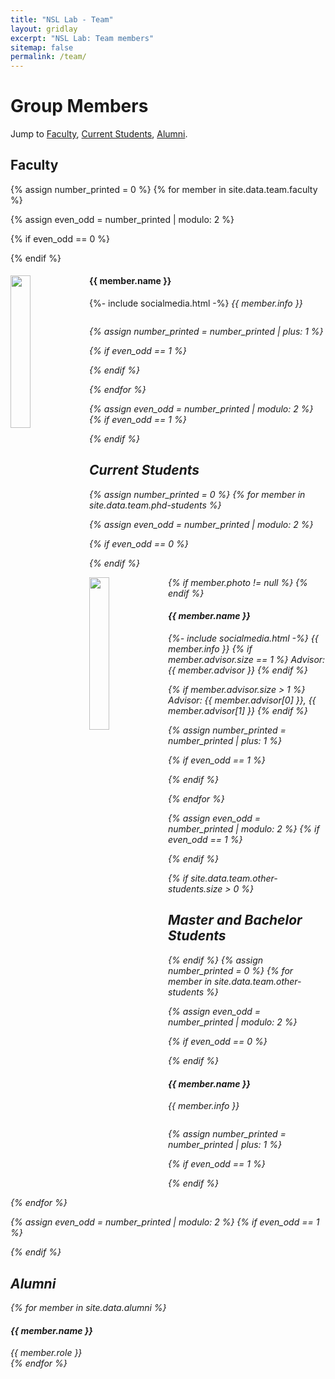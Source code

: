 ```yaml
---
title: "NSL Lab - Team"
layout: gridlay
excerpt: "NSL Lab: Team members"
sitemap: false
permalink: /team/
---
```


# Group Members
<!-- **We are  looking for new PhD students, Postdocs, and Master students to join the team** [(see openings)]({{ site.url }}{{ site.baseurl }}/vacancies) **!** -->


Jump to [Faculty](#faculty), [Current Students](#current-students), [Alumni](#alumni).

<!----------------------------------------------------------------------------------------------------------------------------------------->
## Faculty
{% assign number_printed = 0 %}
{% for member in site.data.team.faculty %}

{% assign even_odd = number_printed | modulo: 2 %}

{% if even_odd == 0 %}
<div class="row">
{% endif %}

<div class="col-sm-6 clearfix">
  <img src="{{ site.url }}{{ site.baseurl }}/images/teampic/{{ member.photo }}" class="img-responsive" width="25%" style="float: left" />
  <h4>{{ member.name }}</h4>
  {%- include socialmedia.html -%}
  <i>{{ member.info }} <!--<br>email: <{{ member.email }}></i> -->
  <ul style="overflow: hidden">

  <!-- {% for education in member.education %}
    <li>{{ education }}</li>
  {% endfor %} -->

  </ul>
</div>

{% assign number_printed = number_printed | plus: 1 %}

{% if even_odd == 1 %}
</div>
{% endif %}

{% endfor %}

{% assign even_odd = number_printed | modulo: 2 %}
{% if even_odd == 1 %}
</div>
{% endif %}

<!----------------------------------------------------------------------------------------------------------------------------------------->
## Current Students
{% assign number_printed = 0 %}
{% for member in site.data.team.phd-students %}

{% assign even_odd = number_printed | modulo: 2 %}

{% if even_odd == 0 %}
<div class="row">
{% endif %}

<div class="col-sm-6 clearfix">

  {% if member.photo != null %}
  <img src="{{ site.url }}{{ site.baseurl }}/images/teampic/{{ member.photo }}" class="img-responsive" width="25%" style="float: left" />
  {% endif %}
  
  <h4>{{ member.name }}</h4>
  {%- include socialmedia.html -%}
  <i>{{ member.info }}</i><!--<br>email: <{{ member.email }}></i> -->
  {% if member.advisor.size == 1 %}
  Advisor: <i>{{ member.advisor }}</i>
  {% endif %}

  {% if member.advisor.size > 1 %} <!-- Generally a student is advised by max of 2 professors -->
  Advisor: <i>{{ member.advisor[0] }}</i>, <i>{{ member.advisor[1] }}</i>
  {% endif %}
</div>

{% assign number_printed = number_printed | plus: 1 %}

{% if even_odd == 1 %}
</div>
{% endif %}

{% endfor %}

{% assign even_odd = number_printed | modulo: 2 %}
{% if even_odd == 1 %}
</div>
{% endif %}

<!----------------------------------------------------------------------------------------------------------------------------------------->
{% if site.data.team.other-students.size > 0 %}
## Master and Bachelor Students
{% endif %}
{% assign number_printed = 0 %}
{% for member in site.data.team.other-students %}

{% assign even_odd = number_printed | modulo: 2 %}

{% if even_odd == 0 %}
<div class="row">
{% endif %}

<div class="col-sm-6 clearfix">
  <h4>{{ member.name }}</h4>
  <i>{{ member.info }} <!-- <br>email: <{{ member.email }}></i> -->
  <ul style="overflow: hidden">

  <!-- {% for education in member.education %}
    <li>{{ education }}</li>
  {% endfor %} -->

  </ul>
</div>

{% assign number_printed = number_printed | plus: 1 %}

{% if even_odd == 1 %}
</div>
{% endif %}

{% endfor %}

{% assign even_odd = number_printed | modulo: 2 %}
{% if even_odd == 1 %}
</div>
{% endif %}

<!----------------------------------------------------------------------------------------------------------------------------------------->
## Alumni
<div class="row">
{% for member in site.data.alumni %}
<div class="col-sm-6 clearfix">
  <h4>{{ member.name }}</h4>
  <i> {{ member.role }}</i>
</div>
{% endfor %}
</div>

<!----------------------------------------------------------------------------------------------------------------------------------------->
<!-- ## Former visitors, BSc/ MSc students

<div class="row">
<div class="col-sm-4 clearfix">
<h4>Visitors</h4>
{% for member in site.data.alumni_visitors %}
{{ member.name }}
{% endfor %}
</div>

<div class="col-sm-4 clearfix">
<h4>Master students</h4>
{% for member in site.data.alumni_msc %}
{{ member.name }}
{% endfor %}
</div>

<div class="col-sm-4 clearfix">
<h4>Bachelor Students</h4>
{% for member in site.data.alumni_bsc %}
{{ member.name }}
{% endfor %}
</div>

</div> -->
